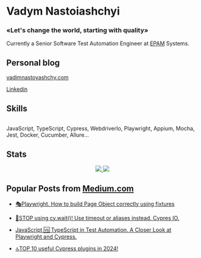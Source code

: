 # Vadym Nastoiashchyi

### «Let's change the world, starting with quality»

Currently a Senior Software Test Automation Engineer at [EPAM](https://www.epam.com/) Systems. 



## Personal blog
[vadimnastoyashchy.com](https://vadimnastoyashchy.github.io/)


[Linkedin](https://www.linkedin.com/in/vadym-nastoiashchyi/)

## Skills

<p align="left">
   <a href="https://github.com/VadimNastoyashchy">
    <img src="https://skillicons.dev/icons?i=azure,docker,linux,nodejs,ts,js,jest,selenium" alt="" />
  </a>
</p>

JavaScript, TypeScript, Cypress, WebdriverIo, Playwright, Appium, Mocha, Jest, Docker, Cucumber, Allure...

## Stats

<p align="center">

   <a href="https://github.com/VadimNastoyashchy">
     <img src="https://github-readme-stats.vercel.app/api?username=VadimNastoyashchy&count_private=true&layout=compact&hide_border=true" />
     <img src="https://github-readme-stats.vercel.app/api/top-langs/?username=VadimNastoyashchy&count_private=true&layout=compact&hide_border=true" />
  </a> 

</p>

## Popular Posts from [Medium.com](https://medium.com/@vadym_nastoiashhyi)

- [🎭Playwright. How to build Page Object correctly using fixtures](https://medium.com/@vadym_nastoiashhyi/playwright-how-to-build-page-object-correctly-using-fixtures-ff0a8c05b395)

- [🚫STOP using cy.wait()! Use timeout or aliases instead. Cypres IO.](https://medium.com/stackademic/stop-using-cy-wait-use-timeout-or-aliases-instead-cypres-io-60d72fc6aece)

- [JavaScript 🆚 TypeScript in Test Automation. A Closer Look at Playwright and Cypress.](https://medium.com/stackademic/javascript-typescript-in-test-automation-a-closer-look-at-playwright-and-cypress-f9db1cd2f85c)

- [🔝TOP 10 useful Cypress plugins in 2024!](https://medium.com/stackademic/top-10-useful-cypress-plugins-in-2024-cf367961960e)
